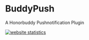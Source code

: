 BuddyPush
=========

A Honorbuddy Pushnotification Plugin




<a title="website statistics" href="http://statcounter.com/" 
target="_blank"><img
src="http://c.statcounter.com/10164003/0/d71b7ceb/0/" alt="website statistics" style="border:none;"></a>
